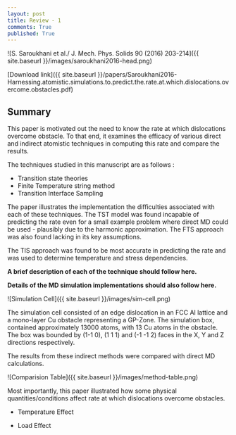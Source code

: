 ```yaml
---
layout: post
title: Review - 1
comments: True
published: True
---
```


![S. Saroukhani et al./ J. Mech. Phys. Solids  90 (2016) 203-214]({{ site.baseurl }}/images/saroukhani2016-head.png)

[Download link]({{ site.baseurl }}/papers/Saroukhani2016-Harnessing.atomistic.simulations.to.predict.the.rate.at.which.dislocations.overcome.obstacles.pdf)

## Summary

This paper is motivated out the need to know the rate at which dislocations overcome obstacle. To that end, it examines the efficacy of various direct and indirect atomistic techniques in computing this rate and compare the results.

The techniques studied in this manuscript are as follows :
 - Transition state theories
 - Finite Temperature string method
 - Transition Interface Sampling

The paper illustrates the implementation the difficulties
associated with each of these techniques. The TST model was found
incapable of predicting the rate even for a small example problem where
direct MD could be used - plausibly due to the harmonic approximation. The FTS approach was also found lacking in its
key assumptions.

The TIS approach was found to be most accurate in predicting the rate and was
used to determine temperature and stress dependencies.

**A brief description of each of the technique should follow here.**

**Details of the MD simulation implementations should also follow here.**

![Simulation Cell]({{ site.baseurl }}/images/sim-cell.png)

The simulation cell consisted of an edge dislocation in an FCC Al lattice and a
mono-layer Cu obstacle representing a GP-Zone. The simulation box, contained
approximately 13000 atoms, with 13 Cu atoms in the obstacle. The box was bounded
by (1-1 0), (1 1 1) and (-1 -1 2) faces in the X, Y and Z directions respectively.


The results from these indirect methods were compared with direct MD
calculations.

![Comparision Table]({{ site.baseurl }}/images/method-table.png)


Most importantly, this paper illustrated how some physical quantities/conditions
affect rate at which dislocations overcome obstacles.

* Temperature Effect

* Load Effect
